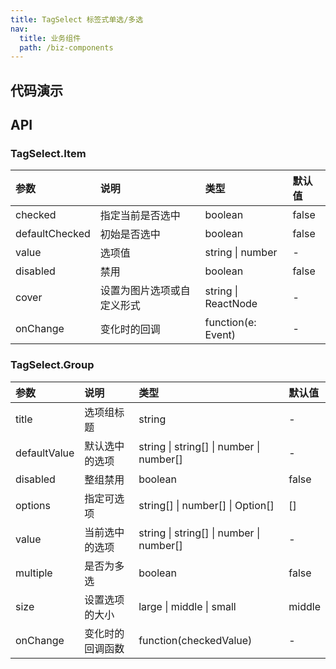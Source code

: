 ```yaml
---
title: TagSelect 标签式单选/多选
nav:
  title: 业务组件
  path: /biz-components
---
```


## 代码演示
<code src="./demo/tagSelect-base.tsx" title="基本"></code>
<code src="./demo/tagSelect-group.tsx" title="标签选择器组合"></code>
<code src="./demo/tagSelect-radio" title="单选"></code>
<code src="./demo/tagSelect-multiple" title="多选"></code>
<code src="./demo/tagSelect-img" title="图片标签"></code>
<code src="./demo/tagSelect-size" title="尺寸"></code>

## API

### TagSelect.Item
| 参数      | 说明             | 类型                | 默认值 |
| :--------- | :---------------- | :------------------- | :------|
| checked   | 指定当前是否选中   | boolean                | false |
| defaultChecked | 初始是否选中  | boolean               | false | 
| value     | 选项值            | string \| number     | -  |
| disabled  | 禁用              | boolean               | false |
| cover     | 设置为图片选项或自定义形式 | string \| ReactNode   | -     |
| onChange  | 变化时的回调       | function(e: Event)    |  -  |


### TagSelect.Group
| 参数      | 说明             | 类型               |  默认值  |
| :--------- | :------------- | :----------------- | :------|
| title     | 选项组标题       | string              | -      |
| defaultValue | 默认选中的选项  |string \| string[] \| number \| number[] | -    |
| disabled   | 整组禁用         | boolean           | false  |
| options | 指定可选项          | string[] \| number[] \| Option[] | [] |
| value   | 当前选中的选项      | string \| string[] \| number \| number[] | - |
| multiple | 是否为多选        | boolean              | false |
| size     | 设置选项的大小     | large \| middle \| small | middle |
| onChange | 变化时的回调函数   | function(checkedValue) | -   |
